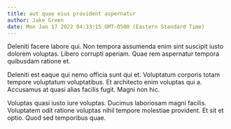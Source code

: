 ```yaml
---
title: aut quae eius provident aspernatur
author: Jake Green
date: Mon Jan 17 2022 04:33:15 GMT-0500 (Eastern Standard Time)
---
```

Deleniti facere labore qui. Non tempora assumenda enim sint suscipit iusto dolorem voluptas. Libero corrupti aperiam. Quae rem aspernatur tempora quibusdam ratione et.

 Deleniti est eaque qui nemo officia sunt qui et. Voluptatum corporis totam tempore voluptatum voluptatibus. Et architecto enim voluptas qui a. Accusamus at quasi alias facilis fugit. Magni non hic.

 Voluptas quasi iusto iure voluptas. Ducimus laboriosam magni facilis. Voluptatem odit ratione voluptas nihil tempore molestiae provident. Et sit et optio. Quod sed temporibus quae.